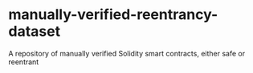 # manually-verified-reentrancy-dataset
A repository of manually verified Solidity smart contracts, either safe or reentrant 
